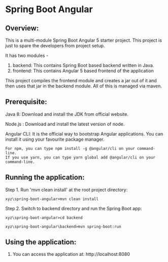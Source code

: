 Spring Boot Angular
========================

Overview:
--------
This is a multi-module Spring Boot Angular 5 starter project. This project is just to spare the developers from project setup. 

It has two modules -
1. backend: This contains Spring Boot based backend written in Java.
2. frontend: This contains Angular 5 based frontend of the application

This project compiles the frontend module and creates a jar out of it and then uses that jar in the backend module. 
All of this is managed via maven.


Prerequisite:
------------
Java 8: Download and install the JDK from official website.

Node.js : Download and install the latest version of node.

Angular CLI: It is the official way to bootstrap Angular applications. You can install it using your favourite package manager.

    For npm, you can type npm install -g @angular/cli on your command-line.
    If you use yarn, you can type yarn global add @angular/cli on your command-line.


Running the application:
-----------------------
Step 1. Run 'mvn clean install' at the root project directory:

	xyz\spring-boot-angular>mvn clean install

Step 2. Switch to backend directory and run the Spring Boot app:

	xyz\spring-boot-angular>cd backend

	xyz\spring-boot-angular\backend>mvn spring-boot:run


Using the application:
---------------------
1. You can access the application at: http://localhost:8080


